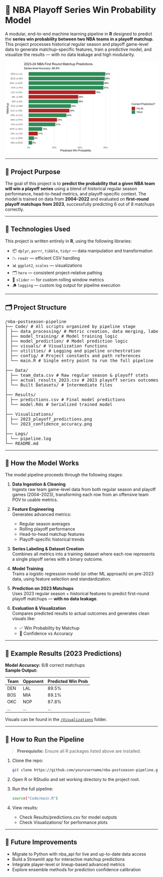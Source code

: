 # 🏀 NBA Playoff Series Win Probability Model

A modular, end-to-end machine learning pipeline in **R** designed to predict the **series win probability between two NBA teams in a playoff matchup**. This project processes historical regular season and playoff game-level data to generate matchup-specific features, train a predictive model, and visualize the results — with no data leakage and high modularity.

<p align="center">
  <img src="Visualizations/2023_playoff_predictions.png" width="700" alt="2023 Playoff Predictions Visual">
</p>

---

## 🧠 Project Purpose

The goal of this project is to **predict the probability that a given NBA team will win a playoff series** using a blend of historical regular season performance, head-to-head metrics, and playoff-specific context. The model is trained on data from **2004–2022** and evaluated on **first-round playoff matchups from 2023**, successfully predicting 6 out of 8 matchups correctly.

---

## 🔧 Technologies Used

This project is written entirely in **R**, using the following libraries:

- 📦 `dplyr`, `purrr`, `tibble`, `tidyr` — data manipulation and transformation
- 📉 `readr` — efficient CSV handling
- 📊 `ggplot2`, `scales` — visualizations
- 🗂️ `here` — consistent project-relative pathing
- 🧱 `slider` — for custom rolling window metrics
- 🪵 `logging` — custom log output for pipeline execution

---

## 🗂 Project Structure

<pre>
/nba-postseason-pipeline
├── Code/ # All scripts organized by pipeline stage
│ ├── data_processing/ # Metric creation, data merging, labeling
│ ├── model_training/ # Model training logic
│ ├── model_prediction/ # Model prediction logic
│ ├── visuals/ # Visualization functions
│ ├── utilities/ # Logging and pipeline orchestration
│ ├── config/ # Project constants and path references
│ └── main.R # Single entry point to run the full pipeline
│
├── Data/
│ ├── team_data.csv # Raw regular season & playoff stats
│ ├── actual_results_2023.csv # 2023 playoff series outcomes
│ └── Built Datasets/ # Intermediate files
│
├── Results/
│ ├── predictions.csv # Final model predictions
│ └── model.Rds # Serialized trained model
│
├── Visualizations/
│ ├── 2023_playoff_predictions.png
│ └── 2023_confidence_accuracy.png
│
├── Logs/
│ └── pipeline.log
└── README.md
</pre>

---

## 🧪 How the Model Works

The model pipeline proceeds through the following stages:

1. **Data Ingestion & Cleaning**  
   Ingests raw team game-level data from both regular season and playoff games (2004–2023), transforming each row from an offensive team POV to usable metrics.

2. **Feature Engineering**  
   Generates advanced metrics:
   - Regular season averages
   - Rolling playoff performance
   - Head-to-head matchup features
   - Playoff-specific historical trends

3. **Series Labeling & Dataset Creation**  
   Combines all metrics into a training dataset where each row represents a single playoff series with a binary outcome.

4. **Model Training**  
   Trains a logistic regression model (or other ML approach) on pre-2023 data, using feature selection and standardization.

5. **Prediction on 2023 Matchups**  
   Uses 2023 regular season + historical features to predict first-round playoff matchups — **with no data leakage**.

6. **Evaluation & Visualization**  
   Compares predicted results to actual outcomes and generates clean visuals like:

   - ✅ Win Probability by Matchup  
   - 🎯 Confidence vs Accuracy

---

## 📸 Example Results (2023 Predictions)

**Model Accuracy:** 6/8 correct matchups  
**Sample Output:**

| Team | Opponent | Predicted Win Prob |
|------|----------|--------------------|
| DEN  | LAL      | 89.5%              |
| BOS  | MIA      | 89.1%              |
| OKC  | NOP      | 87.8%              |
| ...  | ...      | ...                |

Visuals can be found in the [`/Visualizations`](Visualizations/) folder.

---

## 🚀 How to Run the Pipeline

> **Prerequisite:** Ensure all R packages listed above are installed.

1. Clone the repo:
   ```bash
   git clone https://github.com/yourusername/nba-postseason-pipeline.git
   ```
2. Open R or RStudio and set working directory to the project root.

3. Run the full pipeline:
   ```bash
   source("Code/main.R")
   ```
4. View results:
      - Check Results/predictions.csv for model outputs
      - Check Visualizations/ for performance plots

---

## 🧭 Future Improvements
- Migrate to Python with nba_api for live and up-to-date data access
- Build a Streamlit app for interactive matchup predictions
- Integrate player-level or lineup-based advanced metrics
- Explore ensemble methods for prediction confidence calibration

